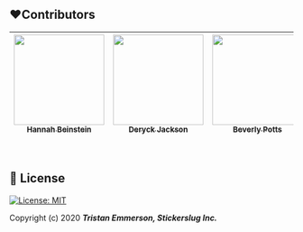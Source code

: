 


















## **❤️Contributors**

| [<img src="https://coding-assets.s3-us-west-2.amazonaws.com/linked-in-images/hannah-beinstein.jpg" width="160px;"/><br /><sub><b>Hannah Beinstein</b></sub>](https://www.linkedin.com/in/hannahbeinstein/)<br />        | [<img src="https://coding-assets.s3-us-west-2.amazonaws.com/linked-in-images/deryck-jackson.jpg" width="160px;"/><br /><sub><b>Deryck Jackson</b></sub>](https://www.linkedin.com/in/deryckjackson/)<br /> | [<img src="https://coding-assets.s3-us-west-2.amazonaws.com/linked-in-images/beverly-potts.jpg" width="160px;"/><br /><sub><b>Beverly Potts</b></sub>](https://www.linkedin.com/in/beverlypotts/)<br />          | [<img src="https://coding-assets.s3-us-west-2.amazonaws.com/img/tristan_emmerson.jpg" width="160px;"/><br /><sub><b>Tristan Emmerson</b></sub>](https://www.linkedin.com/in/tristan-emmerson/)<br /> |
| :-----------------------------------------------------------------------------------------------------------------------------------------------------------------: | :-----------------------------------------------------------------------------------------------------------------------------------------------------------------------: | :-------------------------------------------------------------------------------------------------------------------------------------------------------------------: | :-------------------------------------------------------------------------------------------------------------------------------------------------------------: |

<br>

## **📘 License**
[![License: MIT](https://img.shields.io/badge/License-MIT-yellow.svg)](https://opensource.org/licenses/MIT)

Copyright (c) 2020 **_Tristan Emmerson, Stickerslug Inc._**